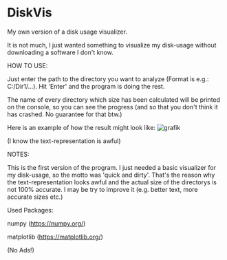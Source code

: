 # DiskVis
My own version of a disk usage visualizer.

It is not much, I just wanted something to visualize my disk-usage without downloading a software I don't know.

HOW TO USE:

Just enter the path to the directory you want to analyze (Format is e.g.: C:/Dir1/...). Hit 'Enter' and the program is doing the rest. 

The name of every directory which size has been calculated will be printed on the console, so you can see the progress (and so that you don't think it has 
crashed. No guarantee for that btw.)

Here is an example of how the result might look like:
![grafik](https://user-images.githubusercontent.com/95371658/201222301-5fc8ece1-7404-4efd-9f14-85d720bcdd74.png)

(I know the text-representation is awful)


NOTES:

This is the first version of the program. I just needed a basic visualizer for my disk-usage, so the motto was 'quick and dirty'. That's the reason why
the text-representation looks awful and the actual size of the directorys is not 100% accurate. I may be try to improve it (e.g. better text, more accurate
sizes etc.) 



Used Packages:

numpy (https://numpy.org/)

matplotlib (https://matplotlib.org/)

(No Ads!)
